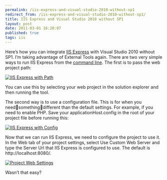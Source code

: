 ```yaml
---
permalink: /iis-express-and-visual-studio-2010-without-sp1
redirect_from: /iis-express-and-visual-studio-2010-without-sp1/
title: IIS Express and Visual Studio 2010 without SP1 
layout: post
date: 2011-03-01 16:20:07
published: true
tags: iis
---
```



Here’s how you can integrate [IIS Express](http://learn.iis.net/page.aspx/868/iis-express-overview/) with Visual Studio 2010 without SP1. I’m taking advantage of External Tools again. There are two very simple ways to run IIS Express from the [command line](http://learn.iis.net/page.aspx/870/running-iis-express-from-the-command-line/). The first is to pass the web project path:

[![](http://res.cloudinary.com/jrummell/image/upload/h_296,w_300/v1437490601/path_xcq4xl.png "IIS Express with Path")](http://res.cloudinary.com/jrummell/image/upload/v1437490601/path_xcq4xl.png)

You can use this by selecting your web project in the solution explorer and then running the tool.

The second way is to use a configuration file. This is for when you needsomethingdifferent than the default settings. For example, if you need to enable PHP. Save your applicationHost.config in the root of your project file before running this:

[![](http://res.cloudinary.com/jrummell/image/upload/h_296,w_300/v1437489241/config_hne7fs.png "IIS Express with Config")](http://res.cloudinary.com/jrummell/image/upload/v1437489241/config_hne7fs.png)

Now that we can run IIS Express, we need to configure the project to use it. In the Web tab of your project settings, select Use Custom Web Server and type the Server Url that IIS Express is configured to use. The default is http://localhost:8080/.

[![](http://res.cloudinary.com/jrummell/image/upload/h_176,w_300/v1437490620/websettings_ong3mc.png "Project Web Settings")](http://res.cloudinary.com/jrummell/image/upload/v1437490620/websettings_ong3mc.png)

Wasn’t that easy?